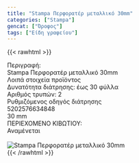 ```yaml
---
title: "Stampa Περφορατέρ μεταλλικό 30mm"
categories: ["Stampa"]
gencat: ["Όροφος"]
tags: ["Είδη γραφείου"]
---
```

{{< rawhtml >}}

<div class="sload672"><div class="product"><div id="sistatika">Περιγραφή:</div><div class="alltext">Stampa Περφορατέρ μεταλλικό 30mm</div><div id="loipa">Λοιπά στοιχεία προϊόντος</div><div class="keno"></div><div class="sdt sfwb sw100"><div class="stpin sdtc sp10 sred steee sw50 stcenter">Δυνατότητα διάτρησης: έως 30 φύλλα</div><div class="stpin sdtc sp10 s444 steee sw50 stcenter">Αριθμός τρυπών: 2</div></div><div class="stpin sp10 seee st333 stcenter sfwb">Ρυθμιζόμενος οδηγός διάτρησης</div><div class="keno"></div><style>@media only screen and (max-width:700px){.stpin{display:block;width:auto}}</style><div id="barcode"><div id="barimage1"></div><span id="bartext">5202576634848</span></div><div id="varos"><div id="dimimg"></div><span id="varostext">30 mm</span></div><div id="kivotio">ΠΕΡΙΕΧΟΜΕΝΟ ΚΙΒΩΤΙΟΥ:<br>Αναμένεται</div><br><div class="pimg"><img alt="Stampa Περφορατέρ μεταλλικό 30mm" title="Stampa Περφορατέρ μεταλλικό 30mm" src="/media/images/stampa-perforater-metalliko-30mm.jpg"></div></div></div>
{{< /rawhtml >}}


